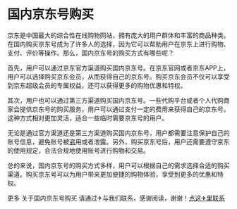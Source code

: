 # 国内京东号购买

京东是中国最大的综合性在线购物网站，拥有庞大的用户群体和丰富的商品种类。在国内购买京东号成为了许多人的选择，因为它可以帮助用户在京东上进行购物、支付、评价等操作。那么，国内京东号的购买方式有哪些呢？

首先，用户可以通过京东官方渠道购买国内京东号。在京东官网或者京东APP上，用户可以选择购买京东会员，从而获得自己的京东号。购买京东会员不仅可以享受到京东超级会员的专属权益，还可以获得更多的购物优惠和特权。

其次，用户也可以通过第三方渠道购买国内京东号。一些代购平台或者个人代购商家会提供京东号的购买服务，用户可以通过支付一定的费用来获得自己的京东号。这种方式相对更加灵活，适合一些临时需要京东号的用户。

无论是通过官方渠道还是第三方渠道购买国内京东号，用户都需要注意保护自己的账号信息，避免账号被盗用或者泄露。另外，购买京东号后，用户还需要遵守京东的使用规定，合法合规地使用账号进行购物和交易。

总的来说，国内京东号的购买方式多样，用户可以根据自己的需求选择合适的购买渠道。购买京东号可以为用户带来更加便捷的购物体验，享受到更多的优惠和特权。

更多 关于国内京东号购买 请通过✈与我们联系，感谢阅读，谢谢！[点这✈里联系](https://add.k02.cc)